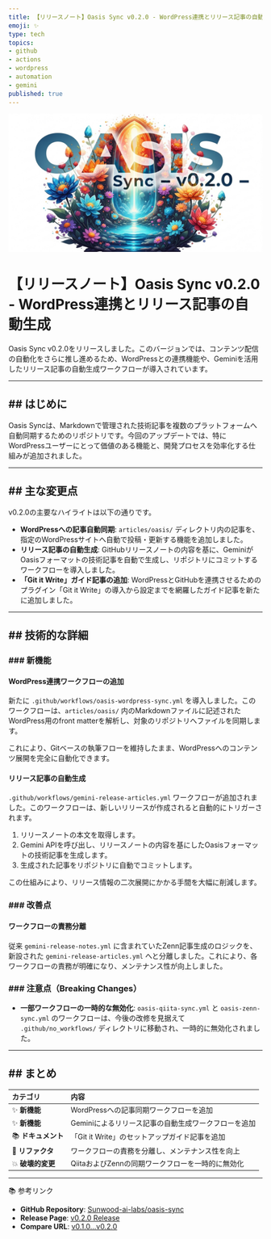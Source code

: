 ```yaml
---
title: 【リリースノート】Oasis Sync v0.2.0 - WordPress連携とリリース記事の自動生成
emoji: ✨
type: tech
topics:
- github
- actions
- wordpress
- automation
- gemini
published: true
---
```


![imagen-4-ultra_2025-10-14T14-33-34-241Z_A_mesmerizing_and_vivid_digital_painting_featuring_1.png](https://raw.githubusercontent.com/Sunwood-ai-labs/oasis-sync/main/generated-images/release-v0.2.0-20251014_143214/imagen-4-ultra_2025-10-14T14-33-34-241Z_A_mesmerizing_and_vivid_digital_painting_featuring_1.png)

# 【リリースノート】Oasis Sync v0.2.0 - WordPress連携とリリース記事の自動生成

Oasis Sync v0.2.0をリリースしました。このバージョンでは、コンテンツ配信の自動化をさらに推し進めるため、WordPressとの連携機能や、Geminiを活用したリリース記事の自動生成ワークフローが導入されています。

---

## ## はじめに

Oasis Syncは、Markdownで管理された技術記事を複数のプラットフォームへ自動同期するためのリポジトリです。今回のアップデートでは、特にWordPressユーザーにとって価値のある機能と、開発プロセスを効率化する仕組みが追加されました。

---

## ## 主な変更点

v0.2.0の主要なハイライトは以下の通りです。

-   **WordPressへの記事自動同期**: `articles/oasis/` ディレクトリ内の記事を、指定のWordPressサイトへ自動で投稿・更新する機能を追加しました。
-   **リリース記事の自動生成**: GitHubリリースノートの内容を基に、GeminiがOasisフォーマットの技術記事を自動で生成し、リポジトリにコミットするワークフローを導入しました。
-   **「Git it Write」ガイド記事の追加**: WordPressとGitHubを連携させるためのプラグイン「Git it Write」の導入から設定までを網羅したガイド記事を新たに追加しました。

---

## ## 技術的な詳細

### ### 新機能

#### WordPress連携ワークフローの追加

新たに `.github/workflows/oasis-wordpress-sync.yml` を導入しました。このワークフローは、`articles/oasis/` 内のMarkdownファイルに記述されたWordPress用のfront matterを解析し、対象のリポジトリへファイルを同期します。

これにより、Gitベースの執筆フローを維持したまま、WordPressへのコンテンツ展開を完全に自動化できます。

#### リリース記事の自動生成

`.github/workflows/gemini-release-articles.yml` ワークフローが追加されました。このワークフローは、新しいリリースが作成されると自動的にトリガーされます。

1.  リリースノートの本文を取得します。
2.  Gemini APIを呼び出し、リリースノートの内容を基にしたOasisフォーマットの技術記事を生成します。
3.  生成された記事をリポジトリに自動でコミットします。

この仕組みにより、リリース情報の二次展開にかかる手間を大幅に削減します。

### ### 改善点

#### ワークフローの責務分離

従来 `gemini-release-notes.yml` に含まれていたZenn記事生成のロジックを、新設された `gemini-release-articles.yml` へと分離しました。これにより、各ワークフローの責務が明確になり、メンテナンス性が向上しました。

### ### 注意点（Breaking Changes）

-   **一部ワークフローの一時的な無効化**: `oasis-qiita-sync.yml` と `oasis-zenn-sync.yml` のワークフローは、今後の改修を見据えて `.github/no_workflows/` ディレクトリに移動され、一時的に無効化されました。

---

## ## まとめ

| カテゴリ | 内容 |
| :--- | :--- |
| ✨ **新機能** | WordPressへの記事同期ワークフローを追加 |
| ✨ **新機能** | Geminiによるリリース記事の自動生成ワークフローを追加 |
| 📚 **ドキュメント** | 「Git it Write」のセットアップガイド記事を追加 |
| 🔧 **リファクタ** | ワークフローの責務を分離し、メンテナンス性を向上 |
| 💥 **破壊的変更** | QiitaおよびZennの同期ワークフローを一時的に無効化 |

---

📚 参考リンク
-   **GitHub Repository**: [Sunwood-ai-labs/oasis-sync](https://github.com/Sunwood-ai-labs/oasis-sync)
-   **Release Page**: [v0.2.0 Release](https://github.com/Sunwood-ai-labs/oasis-sync/releases/tag/v0.2.0)
-   **Compare URL**: [v0.1.0...v0.2.0](https://github.com/Sunwood-ai-labs/oasis-sync/compare/v0.1.0...v0.2.0)

